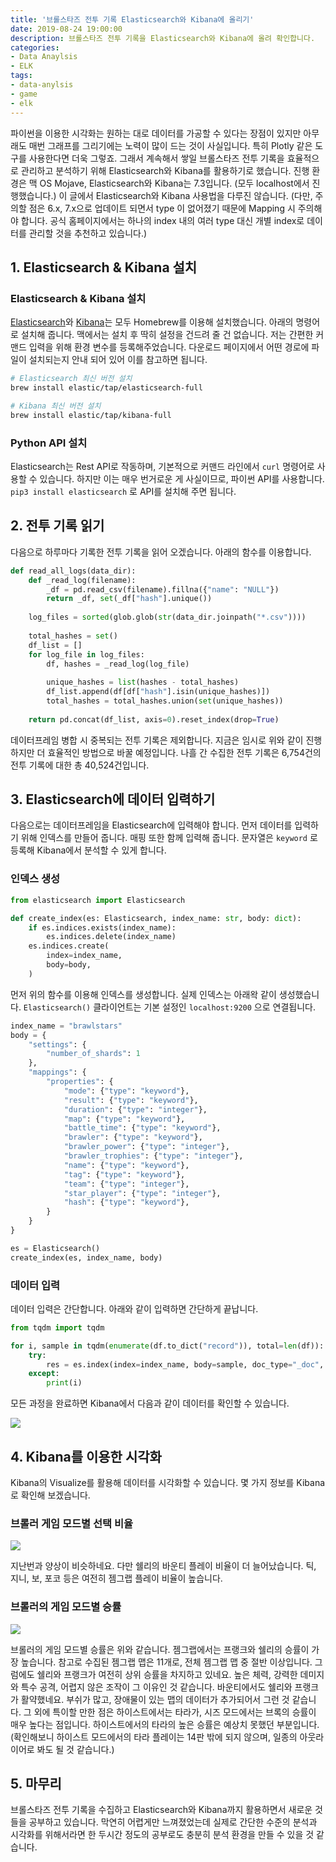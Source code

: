 ```yaml
---
title: '브롤스타즈 전투 기록 Elasticsearch와 Kibana에 올리기'
date: 2019-08-24 19:00:00
description: 브롤스타즈 전투 기록을 Elasticsearch와 Kibana에 올려 확인합니다.
categories:
- Data Anaylsis
- ELK
tags:
- data-anylsis
- game
- elk
---
```


파이썬을 이용한 시각화는 원하는 대로 데이터를 가공할 수 있다는 장점이 있지만 아무래도 매번 그래프를 그리기에는 노력이 많이 드는 것이 사실입니다. 특히 Plotly 같은 도구를 사용한다면 더욱 그렇죠. 그래서 계속해서 쌓일 브롤스타즈 전투 기록을 효율적으로 관리하고 분석하기 위해 Elasticsearch와 Kibana를 활용하기로 했습니다. 진행 환경은 맥 OS Mojave, Elasticsearch와 Kibana는 7.3입니다. (모두 localhost에서 진행했습니다.) 이 글에서 Elasticsearch와 Kibana 사용법을 다루진 않습니다. (다만, 주의할 점은 6.x, 7.x으로 업데이트 되면서 type 이 없어졌기 때문에 Mapping 시 주의해야 합니다. 공식 홈페이지에서는 하나의 index 내의 여러 type 대신 개별 index로 데이터를 관리할 것을 추천하고 있습니다.)



## 1. Elasticsearch & Kibana 설치

### Elasticsearch & Kibana 설치

[Elasticsearch](https://www.elastic.co/kr/downloads/elasticsearch)와 [Kibana](https://www.elastic.co/guide/en/kibana/7.3/brew.html)는 모두 Homebrew를 이용해 설치했습니다. 아래의 명령어로 설치해 줍니다. 맥에서는 설치 후 딱히 설정을 건드려 줄 건 없습니다. 저는 간편한 커맨드 입력을 위해 환경 변수를 등록해주었습니다. 다운로드 페이지에서 어떤 경로에 파일이 설치되는지 안내 되어 있어 이를 참고하면 됩니다.

```bash
# Elasticsearch 최신 버전 설치
brew install elastic/tap/elasticsearch-full

# Kibana 최신 버전 설치
brew install elastic/tap/kibana-full
```



### Python API 설치

Elasticsearch는 Rest API로 작동하며, 기본적으로 커맨드 라인에서 `curl` 명령어로 사용할 수 있습니다. 하지만 이는 매우 번거로운 게 사실이므로, 파이썬 API를 사용합니다. `pip3 install elasticsearch` 로 API를 설치해 주면 됩니다.



## 2. 전투 기록 읽기

다음으로 하루마다 기록한 전투 기록을 읽어 오겠습니다. 아래의 함수를 이용합니다.

```python
def read_all_logs(data_dir):
    def _read_log(filename):
        _df = pd.read_csv(filename).fillna({"name": "NULL"})
        return _df, set(_df["hash"].unique())
    
    log_files = sorted(glob.glob(str(data_dir.joinpath("*.csv"))))
    
    total_hashes = set()
    df_list = []
    for log_file in log_files:
        df, hashes = _read_log(log_file)
        
        unique_hashes = list(hashes - total_hashes)
        df_list.append(df[df["hash"].isin(unique_hashes)])
        total_hashes = total_hashes.union(set(unique_hashes))
    
    return pd.concat(df_list, axis=0).reset_index(drop=True)
```



데이터프레임 병합 시 중복되는 전투 기록은 제외합니다. 지금은 임시로 위와 같이 진행하지만 더 효율적인 방법으로 바꿀 예정입니다. 나흘 간 수집한 전투 기록은 6,754건의 전투 기록에 대한 총 40,524건입니다.



## 3. Elasticsearch에 데이터 입력하기

다음으로는 데이터프레임을 Elasticsearch에 입력해야 합니다. 먼저 데이터를 입력하기 위해 인덱스를 만들어 줍니다. 매핑 또한 함께 입력해 줍니다. 문자열은 `keyword` 로 등록해 Kibana에서 분석할 수 있게 합니다.



### 인덱스 생성

```python
from elasticsearch import Elasticsearch

def create_index(es: Elasticsearch, index_name: str, body: dict):
    if es.indices.exists(index_name):
        es.indices.delete(index_name)
    es.indices.create(
        index=index_name,
        body=body,
    )
```



먼저 위의 함수를 이용해 인덱스를 생성합니다. 실제 인덱스는 아래왁 같이 생성했습니다. `Elasticsearch()` 클라이언트는 기본 설정인 `localhost:9200` 으로 연결됩니다.

```python
index_name = "brawlstars" 
body = {
    "settings": {
        "number_of_shards": 1
    },
    "mappings": {
        "properties": {
            "mode": {"type": "keyword"},
            "result": {"type": "keyword"},
            "duration": {"type": "integer"},
            "map": {"type": "keyword"},
            "battle_time": {"type": "keyword"},
            "brawler": {"type": "keyword"},
            "brawler_power": {"type": "integer"},
            "brawler_trophies": {"type": "integer"},
            "name": {"type": "keyword"},
            "tag": {"type": "keyword"},
            "team": {"type": "integer"},
            "star_player": {"type": "integer"},
            "hash": {"type": "keyword"},
        }
    }
}

es = Elasticsearch()
create_index(es, index_name, body)
```



### 데이터 입력

데이터 입력은 간단합니다. 아래와 같이 입력하면 간단하게 끝납니다.

```python
from tqdm import tqdm

for i, sample in tqdm(enumerate(df.to_dict("record")), total=len(df)):
    try:
        res = es.index(index=index_name, body=sample, doc_type="_doc", id=i)
    except:
        print(i)
```



모든 과정을 완료하면 Kibana에서 다음과 같이 데이터를 확인할 수 있습니다.

![](https://drive.google.com/uc?id=1Z0X18vZho1mV6WYIKEFKlAHAWAc-q8ex)



## 4. Kibana를 이용한 시각화

Kibana의 Visualize를 활용해 데이터를 시각화할 수 있습니다. 몇 가지 정보를 Kibana로 확인해 보겠습니다.



### 브롤러 게임 모드별 선택 비율

![](https://drive.google.com/uc?id=1rYRbyhnmrLuAw5lQCwJbw4qhkP32c2E9)



지난번과 양상이 비슷하네요. 다만 쉘리의 바운티 플레이 비율이 더 늘어났습니다. 틱, 지니, 보, 포코 등은 여전히 젬그랩 플레이 비율이 높습니다.



### 브롤러의 게임 모드별 승률

![](https://drive.google.com/uc?id=1t3WycCl9OQ7O-HxhFrY2fSB7FDwM6eFP)



브롤러의 게임 모드별 승률은 위와 같습니다. 젬그랩에서는 프랭크와 쉘리의 승률이 가장 높습니다. 참고로 수집된 젬그랩 맵은 11개로, 전체 젬그랩 맵 중 절반 이상입니다. 그럼에도 쉘리와 프랭크가 여전히 상위 승률을 차지하고 있네요. 높은 체력, 강력한 데미지와 특수 공격, 어렵지 않은 조작이 그 이유인 것 같습니다. 바운티에서도 쉘리와 프랭크가 활약했네요. 부쉬가 많고, 장애물이 있는 맵의 데이터가 추가되어서 그런 것 같습니다. 그 외에 특이할 만한 점은 하이스트에서는 타라가, 시즈 모드에서는 브록의 승률이 매우 높다는 점입니다. 하이스트에서의 타라의 높은 승률은 예상치 못했던 부분입니다. (확인해보니 하이스트 모드에서의 타라 플레이는 14판 밖에 되지 않으며, 일종의 아웃라이어로 봐도 될 것 같습니다.)



## 5. 마무리

브롤스타즈 전투 기록을 수집하고 Elasticsearch와 Kibana까지 활용하면서 새로운 것들을 공부하고 있습니다. 막연히 어렵게만 느껴졌었는데 실제로 간단한 수준의 분석과 시각화를 위해서라면 한 두시간 정도의 공부로도 충분히 분석 환경을 만들 수 있을 것 같습니다.